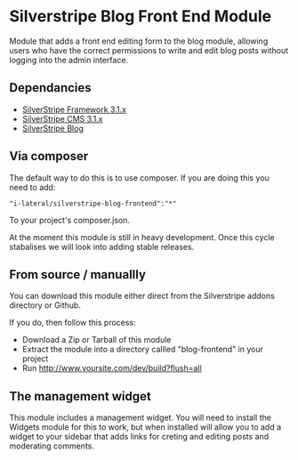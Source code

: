 Silverstripe Blog Front End Module
==================================

Module that adds a front end editing form to the blog module, allowing
users who have the correct permissions to write and edit blog posts
without logging into the admin interface.

## Dependancies

* [SilverStripe Framework 3.1.x](https://github.com/silverstripe/silverstripe-framework)
* [SilverStripe CMS 3.1.x](https://github.com/silverstripe/silverstripe-cms)
* [SilverStripe Blog](https://github.com/silverstripe/silverstripe-blog)

## Via composer

The default way to do this is to use composer. If you are doing this
you need to add:

    "i-lateral/silverstripe-blog-frontend":"*"

To your project's composer.json.

At the moment this module is still in heavy development. Once this cycle
stabalises we will look into adding stable releases.

## From source / manuallly

You can download this module either direct from the Silverstripe addons
directory or Github.

If you do, then follow this process:

* Download a Zip or Tarball of this module
* Extract the module into a directory callled "blog-frontend" in your project
* Run http://www.yoursite.com/dev/build?flush=all

## The management widget

This module includes a management widget. You will need to install the
Widgets module for this to work, but when installed will allow you to
add a widget to your sidebar that adds links for creting and editing
posts and moderating comments.

